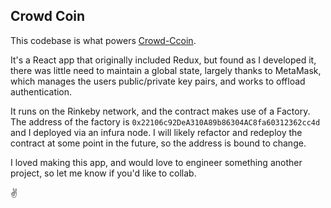 ## Crowd Coin

This codebase is what powers [Crowd-Ccoin](http://www.crowd-ccoin.herokuapp.com).

It's a React app that originally included Redux, but found as I developed it, there was little need to maintain a global state, largely thanks to MetaMask, which manages the users public/private key pairs, and works to offload authentication.

It runs on the Rinkeby network, and the contract makes use of a Factory. The address of the factory is `0x22106c92DeA310A89b86304AC8fa60312362cc4d` and I deployed via an infura node. I will likely refactor and redeploy the contract at some point in the future, so the address is bound to change.

I loved making this app, and would love to engineer something another project, so let me know if you'd like to collab.

✌️

